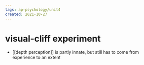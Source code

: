 ```yaml
---
tags: ap-psychology/unit4 
created: 2021-10-27
---
```


# visual-cliff experiment

- [[depth perception]] is partly innate, but still has to come from experience to an extent 
